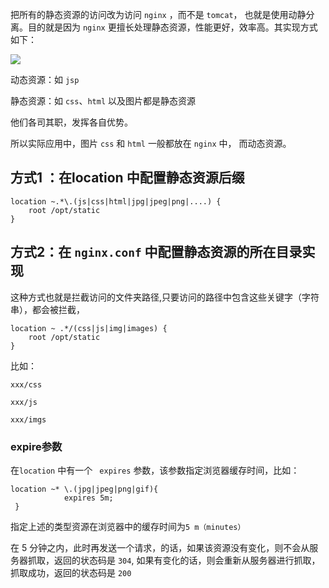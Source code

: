 把所有的静态资源的访问改为访问 `nginx` ，而不是 `tomcat`， 也就是使用动静分离。目的就是因为 `nginx` 更擅长处理静态资源，性能更好，效率高。其实现方式如下：

![](https://gitee.com/codercxf/Blog_image_hexo/raw/master/SoftWare/20201123133732.png)

动态资源：如 `jsp` 

静态资源：如 `css`、`html` 以及图片都是静态资源

他们各司其职，发挥各自优势。

所以实际应用中，图片 `css` 和 `html` 一般都放在 `nginx` 中， 而动态资源。

## 方式1 ：在location 中配置静态资源后缀



```shell
location ~.*\.(js|css|html|jpg|jpeg|png|....) {
	root /opt/static
}
```



## 方式2：在 `nginx.conf` 中配置静态资源的所在目录实现

这种方式也就是拦截访问的文件夹路径,只要访问的路径中包含这些关键字（字符串），都会被拦截，

```shell
location ~ .*/(css|js|img|images) {
	root /opt/static
}
```

比如：

```shell
xxx/css

xxx/js

xxx/imgs
```

### expire参数

在`location` 中有一个 ` expires` 参数，该参数指定浏览器缓存时间，比如：

```shell
location ~* \.(jpg|jpeg|png|gif){
            expires 5m;
 }
```

指定上述的类型资源在浏览器中的缓存时间为`5 m（minutes）`

在 5 分钟之内，此时再发送一个请求，的话，如果该资源没有变化，则不会从服务器抓取，返回的状态码是 `304`, 如果有变化的话，则会重新从服务器进行抓取，抓取成功，返回的状态码是 `200`